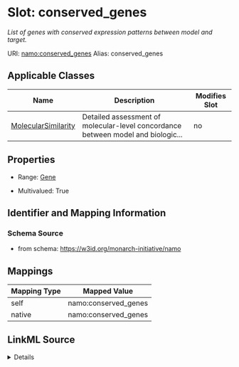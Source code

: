 

# Slot: conserved_genes 


_List of genes with conserved expression patterns between model and target._





URI: [namo:conserved_genes](https://w3id.org/monarch-initiative/namo/conserved_genes)
Alias: conserved_genes

<!-- no inheritance hierarchy -->





## Applicable Classes

| Name | Description | Modifies Slot |
| --- | --- | --- |
| [MolecularSimilarity](MolecularSimilarity.md) | Detailed assessment of molecular-level concordance between model and biologic... |  no  |






## Properties

* Range: [Gene](Gene.md)

* Multivalued: True




## Identifier and Mapping Information






### Schema Source


* from schema: https://w3id.org/monarch-initiative/namo




## Mappings

| Mapping Type | Mapped Value |
| ---  | ---  |
| self | namo:conserved_genes |
| native | namo:conserved_genes |




## LinkML Source

<details>
```yaml
name: conserved_genes
description: List of genes with conserved expression patterns between model and target.
from_schema: https://w3id.org/monarch-initiative/namo
rank: 1000
alias: conserved_genes
owner: MolecularSimilarity
domain_of:
- MolecularSimilarity
range: Gene
multivalued: true
inlined: true
inlined_as_list: true

```
</details>